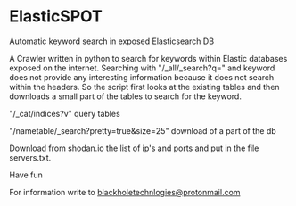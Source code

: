 # ElasticSPOT
Automatic keyword search in exposed Elasticsearch DB

A Crawler written in python to search for keywords within Elastic databases exposed on the internet. 
Searching with "/_all/_search?q=" and keyword does not provide any interesting information because it does not search within the headers. So the script first looks at the existing tables and then downloads a small part of the tables to search for the keyword.

"/_cat/indices?v" query tables

"/nametable/_search?pretty=true&size=25" download of a part of the db

Download from shodan.io the list of ip's and ports and put in the file servers.txt. 

Have fun

For information write to blackholetechnlogies@protonmail.com

